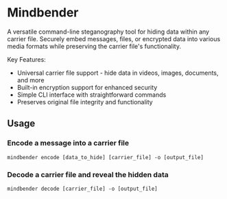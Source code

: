 # Mindbender

A versatile command-line steganography tool for hiding data within any carrier file.
Securely embed messages, files, or encrypted data into various media formats while preserving the carrier file's functionality.

Key Features:
- Universal carrier file support - hide data in videos, images, documents, and more
- Built-in encryption support for enhanced security
- Simple CLI interface with straightforward commands
- Preserves original file integrity and functionality

## Usage

### Encode a message into a carrier file
`mindbender encode [data_to_hide] [carrier_file] -o [output_file]`

### Decode a carrier file and reveal the hidden data
`mindbender decode [carrier_file] -o [output_file]`

